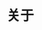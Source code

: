 ---
title: "关于"
# meta description
description: "关于博主。"
# page title background image
bg_image: https://tvax2.sinaimg.cn/large/ad5fbf65gy1gm4uslnnn4j21y013e0ue.jpg
---